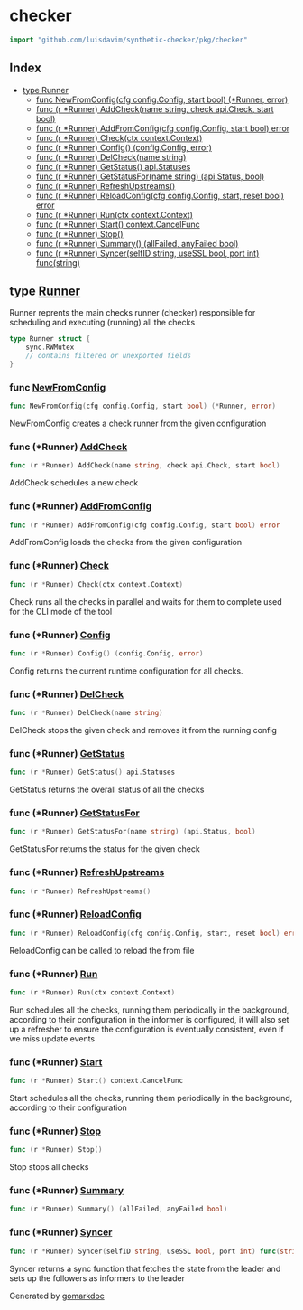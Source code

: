 <!-- Code generated by gomarkdoc. DO NOT EDIT -->

# checker

```go
import "github.com/luisdavim/synthetic-checker/pkg/checker"
```

## Index

- [type Runner](<#type-runner>)
  - [func NewFromConfig(cfg config.Config, start bool) (*Runner, error)](<#func-newfromconfig>)
  - [func (r *Runner) AddCheck(name string, check api.Check, start bool)](<#func-runner-addcheck>)
  - [func (r *Runner) AddFromConfig(cfg config.Config, start bool) error](<#func-runner-addfromconfig>)
  - [func (r *Runner) Check(ctx context.Context)](<#func-runner-check>)
  - [func (r *Runner) Config() (config.Config, error)](<#func-runner-config>)
  - [func (r *Runner) DelCheck(name string)](<#func-runner-delcheck>)
  - [func (r *Runner) GetStatus() api.Statuses](<#func-runner-getstatus>)
  - [func (r *Runner) GetStatusFor(name string) (api.Status, bool)](<#func-runner-getstatusfor>)
  - [func (r *Runner) RefreshUpstreams()](<#func-runner-refreshupstreams>)
  - [func (r *Runner) ReloadConfig(cfg config.Config, start, reset bool) error](<#func-runner-reloadconfig>)
  - [func (r *Runner) Run(ctx context.Context)](<#func-runner-run>)
  - [func (r *Runner) Start() context.CancelFunc](<#func-runner-start>)
  - [func (r *Runner) Stop()](<#func-runner-stop>)
  - [func (r *Runner) Summary() (allFailed, anyFailed bool)](<#func-runner-summary>)
  - [func (r *Runner) Syncer(selfID string, useSSL bool, port int) func(string)](<#func-runner-syncer>)


## type [Runner](<https://github.com/luisdavim/synthetic-checker/blob/main/pkg/checker/checker.go#L45-L55>)

Runner reprents the main checks runner \(checker\) responsible for scheduling and executing \(running\) all the checks

```go
type Runner struct {
    sync.RWMutex
    // contains filtered or unexported fields
}
```

### func [NewFromConfig](<https://github.com/luisdavim/synthetic-checker/blob/main/pkg/checker/checker.go#L58>)

```go
func NewFromConfig(cfg config.Config, start bool) (*Runner, error)
```

NewFromConfig creates a check runner from the given configuration

### func \(\*Runner\) [AddCheck](<https://github.com/luisdavim/synthetic-checker/blob/main/pkg/checker/checker.go#L176>)

```go
func (r *Runner) AddCheck(name string, check api.Check, start bool)
```

AddCheck schedules a new check

### func \(\*Runner\) [AddFromConfig](<https://github.com/luisdavim/synthetic-checker/blob/main/pkg/checker/checker.go#L109>)

```go
func (r *Runner) AddFromConfig(cfg config.Config, start bool) error
```

AddFromConfig loads the checks from the given configuration

### func \(\*Runner\) [Check](<https://github.com/luisdavim/synthetic-checker/blob/main/pkg/checker/checker.go#L419>)

```go
func (r *Runner) Check(ctx context.Context)
```

Check runs all the checks in parallel and waits for them to complete used for the CLI mode of the tool

### func \(\*Runner\) [Config](<https://github.com/luisdavim/synthetic-checker/blob/main/pkg/checker/checker.go#L88>)

```go
func (r *Runner) Config() (config.Config, error)
```

Config returns the current runtime configuration for all checks.

### func \(\*Runner\) [DelCheck](<https://github.com/luisdavim/synthetic-checker/blob/main/pkg/checker/checker.go#L196>)

```go
func (r *Runner) DelCheck(name string)
```

DelCheck stops the given check and removes it from the running config

### func \(\*Runner\) [GetStatus](<https://github.com/luisdavim/synthetic-checker/blob/main/pkg/checker/checker.go#L215>)

```go
func (r *Runner) GetStatus() api.Statuses
```

GetStatus returns the overall status of all the checks

### func \(\*Runner\) [GetStatusFor](<https://github.com/luisdavim/synthetic-checker/blob/main/pkg/checker/checker.go#L222>)

```go
func (r *Runner) GetStatusFor(name string) (api.Status, bool)
```

GetStatusFor returns the status for the given check

### func \(\*Runner\) [RefreshUpstreams](<https://github.com/luisdavim/synthetic-checker/blob/main/pkg/checker/checker.go#L288>)

```go
func (r *Runner) RefreshUpstreams()
```

### func \(\*Runner\) [ReloadConfig](<https://github.com/luisdavim/synthetic-checker/blob/main/pkg/checker/checker.go#L279>)

```go
func (r *Runner) ReloadConfig(cfg config.Config, start, reset bool) error
```

ReloadConfig can be called to reload the from file

### func \(\*Runner\) [Run](<https://github.com/luisdavim/synthetic-checker/blob/main/pkg/checker/checker.go#L264>)

```go
func (r *Runner) Run(ctx context.Context)
```

Run schedules all the checks, running them periodically in the background, according to their configuration in the informer is configured, it will also set up a refresher to ensure the configuration is eventually consistent, even if we miss update events

### func \(\*Runner\) [Start](<https://github.com/luisdavim/synthetic-checker/blob/main/pkg/checker/checker.go#L256>)

```go
func (r *Runner) Start() context.CancelFunc
```

Start schedules all the checks, running them periodically in the background, according to their configuration

### func \(\*Runner\) [Stop](<https://github.com/luisdavim/synthetic-checker/blob/main/pkg/checker/checker.go#L344>)

```go
func (r *Runner) Stop()
```

Stop stops all checks

### func \(\*Runner\) [Summary](<https://github.com/luisdavim/synthetic-checker/blob/main/pkg/checker/checker.go#L432>)

```go
func (r *Runner) Summary() (allFailed, anyFailed bool)
```

### func \(\*Runner\) [Syncer](<https://github.com/luisdavim/synthetic-checker/blob/main/pkg/checker/checker.go#L357>)

```go
func (r *Runner) Syncer(selfID string, useSSL bool, port int) func(string)
```

Syncer returns a sync function that fetches the state from the leader and sets up the followers as informers to the leader



Generated by [gomarkdoc](<https://github.com/princjef/gomarkdoc>)
